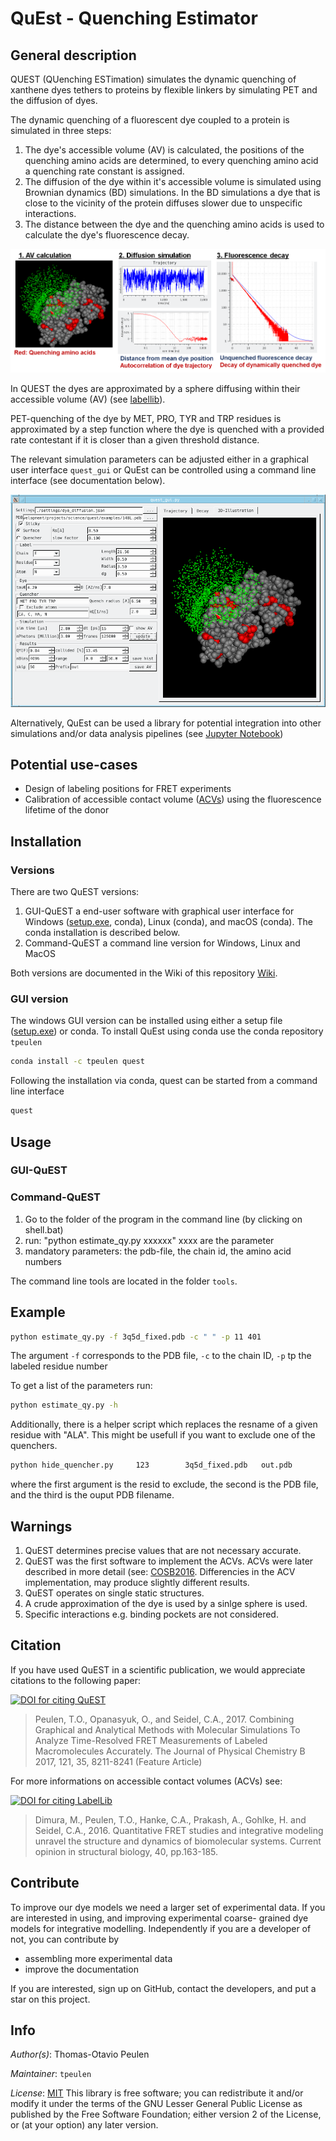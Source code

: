 # QuEst - Quenching Estimator

## General description

QUEST (QUenching ESTimation) simulates the dynamic quenching of xanthene 
dyes tethers to proteins by flexible linkers by simulating PET and the 
diffusion of dyes.

The dynamic quenching of a fluorescent dye coupled to a protein is 
simulated in three steps:

1. The dye's accessible volume (AV) is calculated, the positions of the 
quenching amino acids are determined, to every quenching amino acid
a quenching rate constant is assigned. 
2. The diffusion of the dye within it's accessible volume is simulated
using Brownian dynamics (BD) simulations. In the BD simulations a
dye that is close to the vicinity of the protein diffuses slower due
to unspecific interactions.
3. The distance between the dye and the quenching amino acids is used
to calculate the dye's fluorescence decay.

![Simulation of dynamic quenching](https://github.com/Fluorescence-Tools/quest/blob/master/doc/img/readme_screenshot_0.png)


In QUEST the dyes are approximated by a sphere diffusing within their 
accessible volume (AV) (see [labellib](https://github.com/Fluorescence-Tools/LabelLib)). 

PET-quenching of the dye by MET, PRO, TYR and TRP residues is 
approximated by a step function where the dye is quenched with a 
provided rate contestant if it is closer than a given threshold 
distance.

The relevant simulation parameters can be adjusted either in a 
graphical user interface `quest_gui` or QuEst can be controlled
using a command line interface (see documentation below).

![Simulation of dynamic quenching](https://github.com/Fluorescence-Tools/quest/blob/master/doc/img/readme_screenshot_3.png)

Alternatively, QuEst can be used a library for potential integration
into other simulations and/or data analysis pipelines (see 
[Jupyter Notebook](https://github.com/Fluorescence-Tools/quest/blob/master/notebooks/quenching_and_fret.ipynb))

## Potential use-cases

* Design of labeling positions for FRET experiments
* Calibration of accessible contact volume 
([ACVs](https://doi.org/10.1016/j.sbi.2016.11.012)) using the 
fluorescence lifetime of the donor

## Installation

### Versions

There are two QuEST versions:
  1. GUI-QuEST a end-user software with graphical user interface for Windows 
  ([setup.exe](https://github.com/Fluorescence-Tools/quest/releases/download/170301/windows_setup_17.03.01.exe), 
  conda), Linux (conda), and macOS (conda). The conda installation is 
  described below. 
  2. Command-QuEST a command line version for Windows, Linux and MacOS

Both versions are documented in the Wiki of this repository 
[Wiki](https://github.com/Fluorescence-Tools/quest/wiki).

### GUI version

The windows GUI version can be installed using either a setup file 
([setup.exe](https://github.com/Fluorescence-Tools/quest/releases/download/170301/windows_setup_17.03.01.exe))
or conda. To install QuEst using conda use the conda repository ``tpeulen``

```bash
conda install -c tpeulen quest
```

Following the installation via conda, quest can be started from 
a command line interface

```bash
quest
```


## Usage

### GUI-QuEST

### Command-QuEST

1) Go to the folder of the program in the command line (by clicking on shell.bat)
2) run: "python estimate_qy.py xxxxxx" xxxx are the parameter
3) mandatory parameters: the pdb-file, the chain id, the amino acid numbers

The command line tools are located in the folder `tools`.

Example
-------

```bash
python estimate_qy.py -f 3q5d_fixed.pdb -c " " -p 11 401
```
The argument `-f` corresponds to the PDB file, `-c` to the chain ID,
`-p` tp the labeled residue number

To get a list of the parameters run:

```bash
python estimate_qy.py -h
```

Additionally, there is a helper script which replaces the resname 
of a given residue with "ALA". This might be usefull if you want to 
exclude one of the quenchers.

```bash
python hide_quencher.py     123        3q5d_fixed.pdb   out.pdb
```
where the first argument is the resid to exclude, the second is the
PDB file, and the third is the ouput PDB filename.

## Warnings
  1. QuEST determines precise values that are not necessary accurate.
  2. QuEST was the first software to implement the ACVs. ACVs were later described in more detail (see: [COSB2016](https://doi.org/10.1016/j.sbi.2016.11.012). Differencies in the ACV implementation, may produce slightly different results.
  3. QuEST operates on single static structures.
  4. A crude approximation of the dye is used by a sinlge sphere is used.
  5. Specific interactions e.g. binding pockets are not considered.

## Citation
If you have used QuEST in a scientific publication, we would appreciate citations to the following paper: 

[![DOI for citing QuEST](https://img.shields.io/badge/https://doi.org/10.1021/acs.jpcb.7b03441-blue.svg)](https://pubs.acs.org/doi/abs/10.1021/acs.jpcb.7b03441)
> Peulen, T.O., Opanasyuk, O., and Seidel, C.A., 2017. Combining Graphical and Analytical Methods with Molecular Simulations To Analyze Time-Resolved FRET Measurements of Labeled Macromolecules Accurately. The Journal of Physical Chemistry B  2017, 121, 35, 8211-8241 (Feature Article)


For more informations on accessible contact volumes (ACVs) see:

[![DOI for citing LabelLib](https://img.shields.io/badge/DOI-10.1016%2Fj.sbi.2016.11.012-blue.svg)](https://doi.org/10.1016/j.sbi.2016.11.012)
> Dimura, M., Peulen, T.O., Hanke, C.A., Prakash, A., Gohlke, H. and Seidel, C.A., 2016. Quantitative FRET studies and integrative modeling unravel the structure and dynamics of biomolecular systems. Current opinion in structural biology, 40, pp.163-185.


## Contribute

To improve our dye models we need a larger set of experimental data.
If you are interested in using, and improving experimental coarse-
grained dye models for integrative modelling. Independently if you 
are a developer of not, you can contribute by

* assembling more experimental data
* improve the documentation

If you are interested, sign up on GitHub, contact the developers, and
put a star on this project.

## Info

_Author(s)_: Thomas-Otavio Peulen

_Maintainer_: `tpeulen`

_License_: [MIT](https://mit-license.org/)
This library is free software; you can redistribute it and/or
modify it under the terms of the GNU Lesser General Public
License as published by the Free Software Foundation; either
version 2 of the License, or (at your option) any later version.
